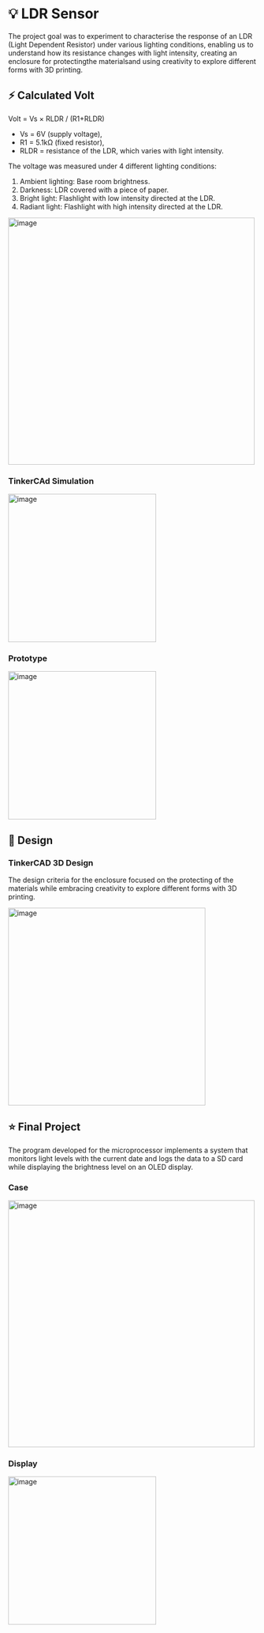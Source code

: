 # 💡 LDR Sensor

The project goal was to experiment to characterise the response of an LDR (Light Dependent Resistor) under various lighting conditions, enabling us to understand how its resistance changes with light intensity, creating an enclosure for protectingthe materialsand using creativity to explore different forms with 3D printing.


## ⚡️ Calculated Volt 

Volt = Vs × RLDR / (R1+RLDR) 

-	Vs = 6V (supply voltage),
-	R1 = 5.1kΩ (fixed resistor),
-	RLDR = resistance of the LDR, which varies with light intensity.

The voltage was measured under 4 different lighting conditions:

1.	Ambient lighting: Base room brightness.
2.	Darkness: LDR covered with a piece of paper.
3.  Bright light: Flashlight with low intensity directed at the LDR.
4.  Radiant light: Flashlight with high intensity directed at the LDR.

<img width="500" alt="image" src="https://github.com/user-attachments/assets/4a266dfe-6b0a-43ca-b23e-6f66a58d3d28">

### TinkerCAd Simulation 

<img width="300" alt="image" src="https://github.com/user-attachments/assets/dd763c85-3d5f-41c5-b43d-04fbc842bb26">

### Prototype 

<img width="300" alt="image" src="https://github.com/user-attachments/assets/3869404c-f0fa-40eb-a2fb-b1223023e292">

## 🎨 Design 

### TinkerCAD 3D Design 

The design criteria for the enclosure focused on the protecting of the materials while embracing creativity to explore different forms with 3D printing. 

<img width="400" alt="image" src="https://github.com/user-attachments/assets/7b421c4d-664d-4364-9f01-23072cdaeb0c">

## ⭐️ Final Project

The program developed for the microprocessor implements a system that monitors light levels with the current date and logs the data to a SD card while displaying the brightness level on an OLED display.

### Case
<img width="500" alt="image" src="https://github.com/user-attachments/assets/cea2c0cd-a995-47f2-8432-b1d82dfd41e2">

### Display
<img width="300" alt="image" src="https://github.com/user-attachments/assets/cf8be1f2-dc1a-4c62-8263-5ed7abb57ed4">






